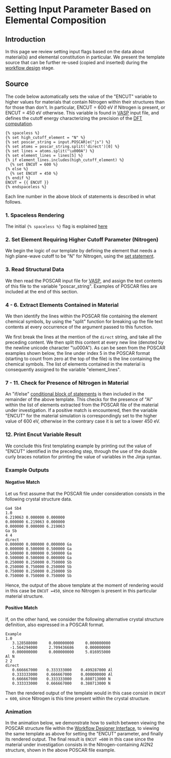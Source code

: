 # Setting Input Parameter Based on Elemental Composition

## Introduction

In this page we review setting input flags based on the data about material(s) and elemental constitution in particular. We present the template source that can be further re-used (copied and inserted) during the [workflow design](../../workflow-designer/overview.md) stage. 

## Source

The code below automatically sets the value of the "ENCUT" variable to higher values for materials that contain Nitrogen within their structures than for those than don't. In particular, ENCUT = 600 eV if Nitrogen is present, or ENCUT = 450 eV otherwise. This variable is found in [VASP](../../software-directory/modeling/vasp.md) input file, and defines the cutoff energy characterizing the precision of the [DFT computation](../../models/dft/parameters.md).

```jinja2
{% spaceless %}
{% set high_cutoff_element = "N" %}
{% set poscar_string = input.POSCAR|e("js") %}
{% set atoms = poscar_string.split('direct')[0] %}
{% set lines = atoms.split("\u000A") %}
{% set element_lines = lines[5] %}
{% if element_lines.includes(high_cutoff_element) %}
  {% set ENCUT = 600 %}
{% else %}
  {% set ENCUT = 450 %}
{% endif %}
ENCUT = {{ ENCUT }}
{% endspaceless %}
```

Each line number in the above block of statements is described in what follows.

### 1. Spaceless Rendering

The initial `{% spaceless %}` flag is explained [here](../../workflows/templating/swig.md#spaceless)

### 2. Set Element Requiring Higher Cutoff Parameter (Nitrogen)

We begin the logic of our template by defining the element that needs a high plane-wave cutoff to be "N" for Nitrogen, using the [set statement](../../workflows/templating/engine.md#variables-assignment). 

### 3. Read Structural Data

We then read the POSCAR input file for [VASP](../../software-directory/modeling/vasp.md), and assign the text contents of this file to the variable "poscar_string". Examples of POSCAR files are included at the end of this section.

### 4 - 6. Extract Elements Contained in Material

We then identify the lines within the POSCAR file containing the element chemical symbols, by using the "split" function for breaking up the file text contents at every occurrence of the argument passed to this function. 

We first break the lines at the mention of the `direct` string, and take all the preceding content. We then split this content at every new line (denoted by the newline unicode character "\u000A"). As can be seen from the POSCAR examples shown below, the line under index 5 in the POSCAR format (starting to count from zero at the top of the file) is the line containing the chemical symbols. The list of elements contained in the material is consequently assigned to the variable "element_lines".

### 7 - 11. Check for Presence of Nitrogen in Material 

An "if/else" [conditional block of statements](../../workflows/templating/engine.md#conditionals) is then included in the remainder of the above template. This checks for the presence of "Al" within the list of elements extracted from the POSCAR file of the material under investigation. If a positive match is encountered, then the variable "ENCUT" for the material simulation is correspondingly set to the higher value of 600 eV, otherwise in the contrary case it is set to a lower 450 eV. 

### 12. Print Encut Variable Result

We conclude this first templating example by printing out the value of "ENCUT" identified in the preceding step, through the use of the double curly braces notation for printing the value of variables in the Jinja syntax.

### Example Outputs

#### Negative Match

Let us first assume that the POSCAR file under consideration consists in the following crystal structure data.

```
Ga4 Sb4
1.0
6.219063 0.000000 0.000000
0.000000 6.219063 0.000000
0.000000 0.000000 6.219063
Ga Sb
4 4
direct
0.000000 0.000000 0.000000 Ga
0.000000 0.500000 0.500000 Ga
0.500000 0.000000 0.500000 Ga
0.500000 0.500000 0.000000 Ga
0.250000 0.250000 0.750000 Sb
0.250000 0.750000 0.250000 Sb
0.750000 0.250000 0.250000 Sb
0.750000 0.750000 0.750000 Sb
```

Hence, the output of the above template at the moment of rendering would in this case be `ENCUT =450`, since no Nitrogen is present in this particular material structure.

#### Positive Match

If, on the other hand, we consider the following alternative crystal structure definition, also expressed in a POSCAR format.

```
Example
1.0
   3.128588000	   0.000000000	   0.000000000
  -1.564294000	   2.709436686	   0.000000000
   0.000000000	   0.000000000	   5.016955000
Al N
2 2
direct
   0.666667000    0.333333000    0.499287000 Al
   0.333333000    0.666667000    0.000000000 Al
   0.666667000    0.333333000    0.880713000 N
   0.333333000    0.666667000    0.380713000 N
```

Then the rendered output of the template would in this case consist in `ENCUT = 600`, since Nitrogen is this time present within the crystal structure.

### Animation

In the animation below, we demonstrate how to switch between viewing the POSCAR structure file within the [Workflow Designer Interface](../../workflow-designer/unit-editor/input-templates.md), to viewing the same template as above for setting the "ENCUT" parameter, and finally its rendered output. The final result is `ENCUT =600` in this case since the material under investigation consists in the Nitrogen-containing Al2N2 structure, shown in the above POSCAR file example.

<img data-gifffer="/images/tutorials/encut_template.gif">
